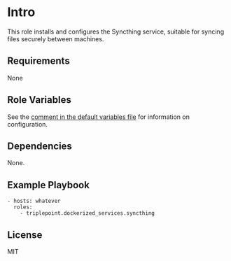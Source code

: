 # Intro
This role installs and configures the Syncthing service, suitable for syncing files securely between machines.

## Requirements
None

## Role Variables
See the [comment in the default variables file](defaults/main.yml) for information on configuration.

## Dependencies
None.

## Example Playbook
    - hosts: whatever
      roles:
        - triplepoint.dockerized_services.syncthing

## License
MIT
